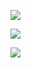 <a href="https://codeclimate.com/github/PeshkovMaxim/project-lvl1-s98"><img src="https://codeclimate.com/github/PeshkovMaxim/project-lvl1-s98/badges/gpa.svg" /></a>

<a href="https://codeclimate.com/github/PeshkovMaxim/project-lvl1-s98/coverage"><img src="https://codeclimate.com/github/PeshkovMaxim/project-lvl1-s98/badges/coverage.svg" /></a>

<a href="https://codeclimate.com/github/PeshkovMaxim/project-lvl1-s98"><img src="https://codeclimate.com/github/PeshkovMaxim/project-lvl1-s98/badges/issue_count.svg" /></a>
